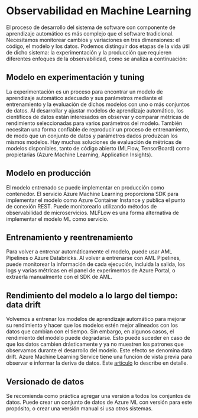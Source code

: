 # Observabilidad en Machine Learning

El proceso de desarrollo del sistema de software con componente de aprendizaje automático es más complejo que el software tradicional. Necesitamos monitorear cambios y variaciones en tres dimensiones: el código, el modelo y los datos. Podemos distinguir dos etapas de la vida útil de dicho sistema: la experimentación y la producción que requieren diferentes enfoques de la observabilidad, como se analiza a continuación:

## Modelo en experimentación y tuning

La experimentación es un proceso para encontrar un modelo de aprendizaje automático adecuado y sus parámetros mediante el entrenamiento y la evaluación de dichos modelos con uno o más conjuntos de datos.
Al desarrollar y ajustar modelos de aprendizaje automático, los científicos de datos están interesados en observar y comparar métricas de rendimiento seleccionadas para varios parámetros del modelo. También necesitan una forma confiable de reproducir un proceso de entrenamiento, de modo que un conjunto de datos y parámetros dados produzcan los mismos modelos.
Hay muchas soluciones de evaluación de métricas de modelos disponibles, tanto de código abierto (MLFlow, TensorBoard) como propietarias (Azure Machine Learning, Application Insights).

## Modelo en producción

El modelo entrenado se puede implementar en producción como contenedor. El servicio Azure Machine Learning proporciona SDK para implementar el modelo como Azure Container Instance y publica el punto de conexión REST. Puede monitorearlo utilizando métodos de observabilidad de microservicios. MLFLow es una forma alternativa de implementar el modelo ML como servicio.

## Entrenamiento y reentrenamiento

Para volver a entrenar automáticamente el modelo, puede usar AML Pipelines o Azure Databricks. Al volver a entrenarse con AML Pipelines, puede monitorear la información de cada ejecución, incluida la salida, los logs y varias métricas en el panel de experimentos de Azure Portal, o extraerla manualmente con el SDK de AML.

## Rendimiento del modelo a lo largo del tiempo: data drift

Volvemos a entrenar los modelos de aprendizaje automático para mejorar su rendimiento y hacer que los modelos estén mejor alineados con los datos que cambian con el tiempo. Sin embargo, en algunos casos, el rendimiento del modelo puede degradarse. Esto puede suceder en caso de que los datos cambien drásticamente y ya no muestren los patrones que observamos durante el desarrollo del modelo. Este efecto se denomina data drift. Azure Machine Learning Service tiene una función de vista previa para observar e informar la deriva de datos. Este [artículo](https://docs.microsoft.com/es-es/azure/machine-learning/how-to-monitor-datasets?tabs=python) lo describe en detalle.

## Versionado de datos

Se recomienda como práctica agregar una versión a todos los conjuntos de datos. Puede crear un conjunto de datos de Azure ML con versión para este propósito, o crear una versión manual si usa otros sistemas.
